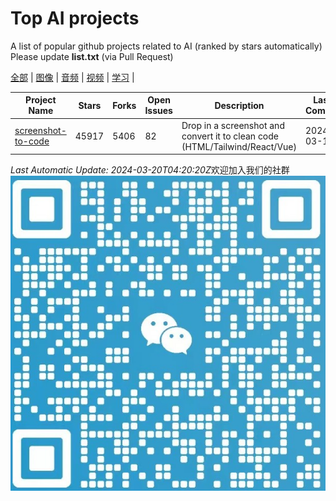 # Top AI projects
A list of popular github projects related to AI (ranked by stars automatically)
Please update **list.txt** (via Pull Request)

<a href="./README.md">全部</a> |   <a href="./READMEpicture.md">图像</a> |   <a href="./READMEaudio.md">音频</a> | <a href="./READMEvideo.md">视频</a> | <a href="./READMElearn.md">学习</a> | 

| Project Name | Stars | Forks | Open Issues | Description | Last Commit |
| ------------ | ----- | ----- | ----------- | ----------- | ----------- |
| [screenshot-to-code](https://github.com/abi/screenshot-to-code) | 45917 | 5406 | 82 | Drop in a screenshot and convert it to clean code (HTML/Tailwind/React/Vue) | 2024-03-19 |

*Last Automatic Update: 2024-03-20T04:20:20Z*欢迎加入我们的社群 ![](https://raw.githubusercontent.com/mouuii/picture/master/weichat.jpg) 